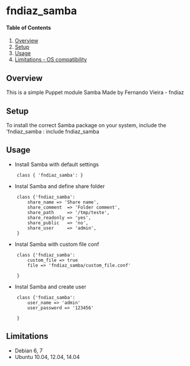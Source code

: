 # fndiaz_samba

#### Table of Contents

1. [Overview](#overview)
2. [Setup ](#setup)
3. [Usage ](#usage)
4. [Limitations - OS compatibility](#limitations)

## Overview

This is a simple Puppet module Samba
Made by Fernando Vieira - fndiaz

## Setup

To install the correct Samba package on your system, include the 'fndiaz_samba : include fndiaz_samba

## Usage

* Install Samba with default settings

~~~
    class { 'fndiaz_samba': }
~~~

* Instal Samba and define share folder

~~~
    class {'fndiaz_samba':
        share_name => 'Share name',
        share_comment  => 'Folder comment',
        share_path     => '/tmp/teste',
        share_readonly => 'yes',
        share_public   => 'no',
        share_user     => 'admin',
    }
~~~

* Instal Samba with custom file conf

~~~
    class {'fndiaz_samba':
        custom_file => true
        file => 'fndiaz_samba/custom_file.conf'

    }
~~~

* Instal Samba and create user

~~~
    class {'fndiaz_samba':
        user_name => 'admin'
        user_password => '123456'

    }
~~~


## Limitations

* Debian 6, 7
* Ubuntu 10.04, 12.04, 14.04


